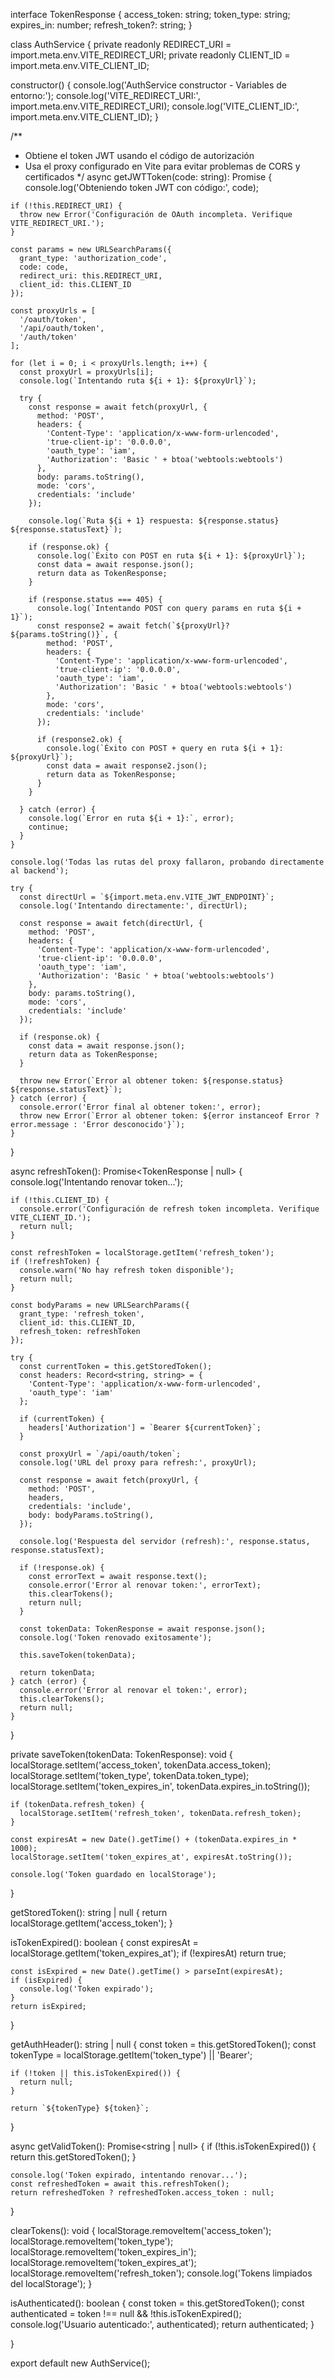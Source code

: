 interface TokenResponse {
  access_token: string;
  token_type: string;
  expires_in: number;
  refresh_token?: string;
}

class AuthService {
  private readonly REDIRECT_URI = import.meta.env.VITE_REDIRECT_URI;
  private readonly CLIENT_ID = import.meta.env.VITE_CLIENT_ID;

  constructor() {
    console.log('AuthService constructor - Variables de entorno:');
    console.log('VITE_REDIRECT_URI:', import.meta.env.VITE_REDIRECT_URI);
    console.log('VITE_CLIENT_ID:', import.meta.env.VITE_CLIENT_ID);
  }

  /**
   * Obtiene el token JWT usando el código de autorización
   * Usa el proxy configurado en Vite para evitar problemas de CORS y certificados
   */
  async getJWTToken(code: string): Promise<TokenResponse> {
    console.log('Obteniendo token JWT con código:', code);
    
    if (!this.REDIRECT_URI) {
      throw new Error('Configuración de OAuth incompleta. Verifique VITE_REDIRECT_URI.');
    }

    const params = new URLSearchParams({
      grant_type: 'authorization_code',
      code: code,
      redirect_uri: this.REDIRECT_URI,
      client_id: this.CLIENT_ID
    });

    const proxyUrls = [
      '/oauth/token',           
      '/api/oauth/token',      
      '/auth/token'           
    ];

    for (let i = 0; i < proxyUrls.length; i++) {
      const proxyUrl = proxyUrls[i];
      console.log(`Intentando ruta ${i + 1}: ${proxyUrl}`);
      
      try {
        const response = await fetch(proxyUrl, {
          method: 'POST',
          headers: {
            'Content-Type': 'application/x-www-form-urlencoded',
            'true-client-ip': '0.0.0.0',
            'oauth_type': 'iam',
            'Authorization': 'Basic ' + btoa('webtools:webtools')
          },
          body: params.toString(),
          mode: 'cors',
          credentials: 'include'
        });

        console.log(`Ruta ${i + 1} respuesta: ${response.status} ${response.statusText}`);

        if (response.ok) {
          console.log(`Éxito con POST en ruta ${i + 1}: ${proxyUrl}`);
          const data = await response.json();
          return data as TokenResponse;
        }

        if (response.status === 405) {
          console.log(`Intentando POST con query params en ruta ${i + 1}`);
          const response2 = await fetch(`${proxyUrl}?${params.toString()}`, {
            method: 'POST',
            headers: {
              'Content-Type': 'application/x-www-form-urlencoded',
              'true-client-ip': '0.0.0.0',
              'oauth_type': 'iam',
              'Authorization': 'Basic ' + btoa('webtools:webtools')
            },
            mode: 'cors',
            credentials: 'include'
          });

          if (response2.ok) {
            console.log(`Éxito con POST + query en ruta ${i + 1}: ${proxyUrl}`);
            const data = await response2.json();
            return data as TokenResponse;
          }
        }

      } catch (error) {
        console.log(`Error en ruta ${i + 1}:`, error);
        continue;
      }
    }

    console.log('Todas las rutas del proxy fallaron, probando directamente al backend');
    
    try {
      const directUrl = `${import.meta.env.VITE_JWT_ENDPOINT}`;
      console.log('Intentando directamente:', directUrl);
      
      const response = await fetch(directUrl, {
        method: 'POST',
        headers: {
          'Content-Type': 'application/x-www-form-urlencoded',
          'true-client-ip': '0.0.0.0',
          'oauth_type': 'iam',
          'Authorization': 'Basic ' + btoa('webtools:webtools')
        },
        body: params.toString(),
        mode: 'cors',
        credentials: 'include'
      });

      if (response.ok) {
        const data = await response.json();
        return data as TokenResponse;
      }

      throw new Error(`Error al obtener token: ${response.status} ${response.statusText}`);
    } catch (error) {
      console.error('Error final al obtener token:', error);
      throw new Error(`Error al obtener token: ${error instanceof Error ? error.message : 'Error desconocido'}`);
    }
  }

  async refreshToken(): Promise<TokenResponse | null> {
    console.log('Intentando renovar token...');
    
    if (!this.CLIENT_ID) {
      console.error('Configuración de refresh token incompleta. Verifique VITE_CLIENT_ID.');
      return null;
    }

    const refreshToken = localStorage.getItem('refresh_token');
    if (!refreshToken) {
      console.warn('No hay refresh token disponible');
      return null;
    }

    const bodyParams = new URLSearchParams({
      grant_type: 'refresh_token',
      client_id: this.CLIENT_ID,
      refresh_token: refreshToken
    });

    try {
      const currentToken = this.getStoredToken();
      const headers: Record<string, string> = {
        'Content-Type': 'application/x-www-form-urlencoded',
        'oauth_type': 'iam'
      };

      if (currentToken) {
        headers['Authorization'] = `Bearer ${currentToken}`;
      }

      const proxyUrl = `/api/oauth/token`;
      console.log('URL del proxy para refresh:', proxyUrl);

      const response = await fetch(proxyUrl, {
        method: 'POST',
        headers,
        credentials: 'include',
        body: bodyParams.toString(),
      });

      console.log('Respuesta del servidor (refresh):', response.status, response.statusText);

      if (!response.ok) {
        const errorText = await response.text();
        console.error('Error al renovar token:', errorText);
        this.clearTokens();
        return null;
      }

      const tokenData: TokenResponse = await response.json();
      console.log('Token renovado exitosamente');
      
      this.saveToken(tokenData);
      
      return tokenData;
    } catch (error) {
      console.error('Error al renovar el token:', error);
      this.clearTokens();
      return null;
    }
  }

  private saveToken(tokenData: TokenResponse): void {
    localStorage.setItem('access_token', tokenData.access_token);
    localStorage.setItem('token_type', tokenData.token_type);
    localStorage.setItem('token_expires_in', tokenData.expires_in.toString());
    
    if (tokenData.refresh_token) {
      localStorage.setItem('refresh_token', tokenData.refresh_token);
    }
    
    const expiresAt = new Date().getTime() + (tokenData.expires_in * 1000);
    localStorage.setItem('token_expires_at', expiresAt.toString());
    
    console.log('Token guardado en localStorage');
  }

  getStoredToken(): string | null {
    return localStorage.getItem('access_token');
  }

  isTokenExpired(): boolean {
    const expiresAt = localStorage.getItem('token_expires_at');
    if (!expiresAt) return true;
    
    const isExpired = new Date().getTime() > parseInt(expiresAt);
    if (isExpired) {
      console.log('Token expirado');
    }
    return isExpired;
  }

  getAuthHeader(): string | null {
    const token = this.getStoredToken();
    const tokenType = localStorage.getItem('token_type') || 'Bearer';
    
    if (!token || this.isTokenExpired()) {
      return null;
    }
    
    return `${tokenType} ${token}`;
  }

  async getValidToken(): Promise<string | null> {
    if (!this.isTokenExpired()) {
      return this.getStoredToken();
    }

    console.log('Token expirado, intentando renovar...');
    const refreshedToken = await this.refreshToken();
    return refreshedToken ? refreshedToken.access_token : null;
  }

  clearTokens(): void {
    localStorage.removeItem('access_token');
    localStorage.removeItem('token_type');
    localStorage.removeItem('token_expires_in');
    localStorage.removeItem('token_expires_at');
    localStorage.removeItem('refresh_token');
    console.log('Tokens limpiados del localStorage');
  }

  isAuthenticated(): boolean {
    const token = this.getStoredToken();
    const authenticated = token !== null && !this.isTokenExpired();
    console.log('Usuario autenticado:', authenticated);
    return authenticated;
  }

}

export default new AuthService();

